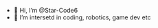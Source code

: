 - 👋 Hi, I’m @Star-Code6
- 👀 I’m intersetd in coding, robotics, game dev etc


<!---
Star-Code6/Star-Code6 is a ✨ special ✨ repository because its `README.md` (this file) appears on your GitHub profile.
You can click the Preview link to take a look at your changes.
--->
